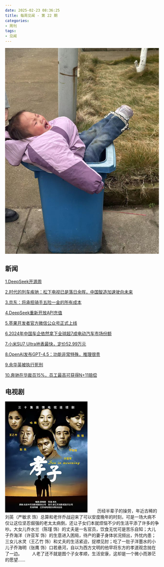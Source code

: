 ```yaml
---
date: 2025-02-23 08:36:25
title: 每周见闻 - 第 22 期
categories:
- 周刊
tags:
- 见闻
---
```

![](/images/2025/20250228213042.jpg)

## 新闻
[1.DeepSeek开源周](https://deepseek.csdn.net/67c14b936670175f992ce225.html)

[2.时代的列车疾驰：松下电视已是落日余晖，中国智造加速驶向未来](https://mp.weixin.qq.com/s/qavpDNpqhyd0r0gpaJonEg)

[3.京东：将承担骑手五险一金的所有成本](https://mp.weixin.qq.com/s/xEkEEkRebKTMAmH-H0IDFQ)

[4.DeepSeek重新开放API充值](https://tech.ifeng.com/c/8hGEg7yp0oS)

[5.苹果开发者官方微信公众号正式上线](https://tech.ifeng.com/c/8hG0A69wDMG)

[6.2024年中国车企依然拿下全球超7成电动汽车市场份额](https://tech.ifeng.com/c/8hJPURUEqh0)

[7.小米SU7 Ultra地表最快，定价52.99万元](https://wallstreetcn.com/articles/3742035#from=ios?ivk=1)

[8.OpenAI发布GPT-4.5：功能非常特殊，推理很贵](https://mp.weixin.qq.com/s/2rOEPGGepP5ffIR_cRfNfg)

[9.余华英被执行死刑](https://www.zaobao.com.sg/realtime/china/story20250228-5944742)

[10.奔驰在华裁员15%，员工最高可获得N+11赔偿](https://mp.weixin.qq.com/s/SU9AggOa7ssFB373kGooiA)


## 电视剧

![孝子](/images/2025/p1539002059.webp)
&emsp;&emsp;历经半辈子的操劳，年近古稀的刘英（严敏求 饰）总算和老伴乔战迎来了可以安度晚年的时刻，可是一场大病不仅让这位坚忍倔强的老太太病倒，还让子女们本就烦恼不少的生活平添了许多的争吵。大女儿乔水兰（陈瑾 饰）的丈夫是一名官员，饮食无忧可是苦乐自知；大儿子乔海洋（许亚军 饰）的生意进入困局，待产的妻子身体状况频出，外忧内患；三女儿水灵（王乙竹 饰）和丈夫的生活紧迫，捉襟见肘；吃了一肚子洋墨水的小儿子乔海明（张鹰 饰）口若悬河，自以为西方文明的他早将东方的孝道观念抛在了一边。
&emsp;&emsp;人老了还不就是图个子女孝顺，生活安康，这却是一个微小而渺茫的愿望……

